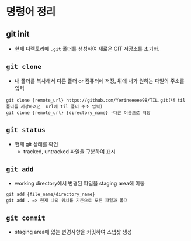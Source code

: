 # 명령어 정리

## git init
- 현재 디렉토리에 `.git` 폴더를 생성하여 새로운 GIT 저장소를 초기화.

## `git clone` 
- 내 폴더를 복사해서 다른 폴더 or 컴퓨터에 저장, 뒤에 내가 원하는 파일의 주소를 입력

```
git clone {remote_url} https://github.com/Yerineeeee98/TIL.git(내 til 폴더를 저장하려면  url에 til 폴더 주소 입력)
git clone {remote_url} {directory_name} -다른 이름으로 저장
```
## `git status`
 - 현재 git 상태를 확인
   - tracked, untracked 파일을 구분하여 표시
 ## `git add`
  - working directory에서 변경된 파일을 staging area에 이동

```
git add {file_name/directory_name}
git add . => 현재 나의 위치를 기준으로 모든 파일과 폴더
```

## `git commit`
- staging area에 있는 변경사항을 커밋하여 스냅샷 생성



